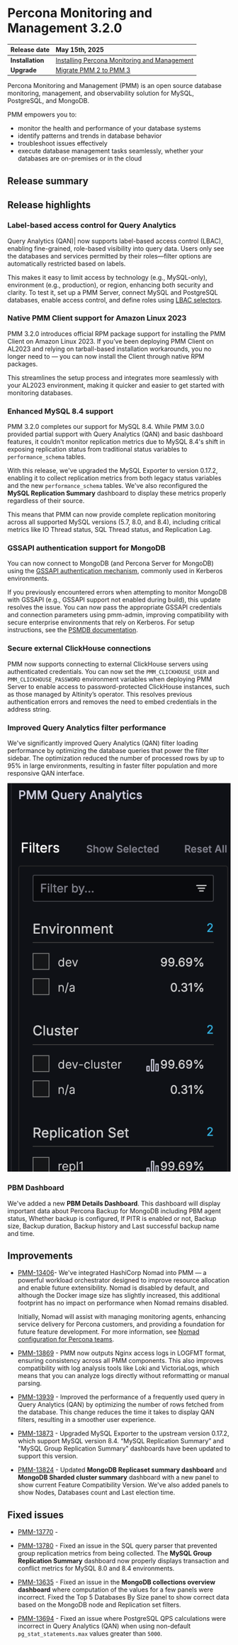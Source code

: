 # Percona Monitoring and Management 3.2.0 

| **Release date** | May 15th, 2025                                                                                  |
| ----------------- | :---------------------------------------------------------------------------------------------- |
| **Installation** | [Installing Percona Monitoring and Management](../quickstart/quickstart.md) |
| **Upgrade**| [Migrate PMM 2 to PMM 3](../pmm-upgrade/migrating_from_pmm_2.md)

Percona Monitoring and Management (PMM) is an open source database monitoring, management, and observability solution for MySQL, PostgreSQL, and MongoDB.

PMM empowers you to: 

- monitor the health and performance of your database systems
- identify patterns and trends in database behavior
- troubleshoot issues effectively
- execute database management tasks seamlessly, whether your databases are on-premises or in the cloud

## Release summary

## Release highlights

### Label-based access control for Query Analytics
Query Analytics (QAN)| now supports label-based access control (LBAC), enabling fine-grained, role-based visibility into query data. Users only see the databases and services permitted by their roles—filter options are automatically restricted based on labels.

This makes it easy to limit access by technology (e.g., MySQL-only), environment (e.g., production), or region, enhancing both security and clarity.
To test it, set up a PMM Server, connect MySQL and PostgreSQL databases, enable access control, and define roles using [LBAC selectors](../admin/roles/access-control/intro.md).

### Native PMM Client support for Amazon Linux 2023
PMM 3.2.0 introduces official RPM package support for installing the PMM Client on Amazon Linux 2023. If you’ve been deploying PMM Client on AL2023 and relying on tarball-based installation workarounds, you no longer need to — you can now install the Client through native RPM packages.

This streamlines the setup process and integrates more seamlessly with your AL2023 environment, making it quicker and easier to get started with monitoring databases.

### Enhanced MySQL 8.4 support

PMM 3.2.0 completes our support for MySQL 8.4. While PMM 3.0.0 provided partial support with Query Analytics (QAN) and basic dashboard features, it couldn't monitor replication metrics due to MySQL 8.4's shift in exposing replication status from traditional status variables to `performance_schema` tables.

With this release, we've upgraded the MySQL Exporter to version 0.17.2, enabling it to collect replication metrics from both legacy status variables and the new `performance_schema` tables. We've also reconfigured the **MySQL Replication Summary** dashboard to display these metrics properly regardless of their source.

This means that PMM can now provide complete replication monitoring across all supported MySQL versions (5.7, 8.0, and 8.4), including critical metrics like IO Thread status, SQL Thread status, and Replication Lag.

### GSSAPI authentication support for MongoDB
You can now connect to MongoDB (and Percona Server for MongoDB) using the [GSSAPI authentication mechanism](https://www.mongodb.com/docs/manual/tutorial/control-access-to-mongodb-with-kerberos-authentication/), commonly used in Kerberos environments.

If you previously encountered errors when attempting to monitor MongoDB with GSSAPI (e.g., GSSAPI support not enabled during build), this update resolves the issue. You can now pass the appropriate GSSAPI credentials and connection parameters using pmm-admin, improving compatibility with secure enterprise environments that rely on Kerberos. For setup instructions, see the [PSMDB documentation](https://docs.percona.com/percona-server-for-mongodb/8.0/).

###  Secure external ClickHouse connections 
PMM now supports connecting to external ClickHouse servers using authenticated credentials. You can now set the `PMM_CLICKHOUSE_USER` and `PMM_CLICKHOUSE_PASSWORD` environment variables when deploying PMM Server to enable access to password-protected ClickHouse instances, such as those managed by Altinity’s operator. This resolves previous authentication errors and removes the need to embed credentials in the address string.

### Improved Query Analytics filter performance
We've significantly improved Query Analytics (QAN) filter loading performance by optimizing the database queries that power the filter sidebar. The optimization reduced the number of processed rows by up to 95% in large environments, resulting in faster filter population and more responsive QAN interface.

![QAN filters](../images/QAN_filters.png)

### PBM Dashboard
We've added a new **PBM Details Dashboard**. This dashboard will display important data about Percona Backup for MongoDB including PBM agent status, Whether backup is configured, If PITR is enabled or not, Backup size, Backup duration, Backup history and Last successful backup name and time.



## Improvements

- [PMM-13406](https://perconadev.atlassian.net/browse/PMM-13869)- We've integrated HashiCorp Nomad into PMM — a powerful workload orchestrator designed to improve resource allocation and enable future extensibility.
Nomad is disabled by default, and although the Docker image size has slightly increased, this additional footprint has no impact on performance when Nomad remains disabled.

    Initially, Nomad will assist with managing monitoring agents, enhancing service delivery for Percona customers, and providing a foundation for future feature development. For more information, see [Nomad configuration for Percona teams](../reference/nomad.md). 

- [PMM-13869](https://perconadev.atlassian.net/browse/PMM-13869) - PMM now outputs Nginx access logs in LOGFMT format, ensuring consistency across all PMM components. This also improves compatibility with log analysis tools like Loki and VictoriaLogs, which means that you can analyze logs directly without reformatting or manual parsing.

- [PMM-13939](https://perconadev.atlassian.net/browse/PMM-13939) - Improved the performance of a frequently used query in Query Analytics (QAN) by optimizing the number of rows fetched from the database. This change reduces the time it takes to display QAN filters, resulting in a smoother user experience.

- [PMM-13873](https://perconadev.atlassian.net/browse/PMM-13873) - Upgraded MySQL Exporter to the upstream version 0.17.2, which support MySQL version 8.4. “MySQL Replication Summary” and "MySQL Group Replication Summary" dashboards have been updated to support this version.

- [PMM-13824](https://perconadev.atlassian.net/browse/PMM-13824) - Updated **MongoDB Replicaset summary dashboard** and **MongoDB Sharded cluster summary** dashboard with a new panel to show current Feature Compatibility Version. We've also added panels to show Nodes, Databases count and Last election time.


## Fixed issues

- [PMM-13770](https://perconadev.atlassian.net/browse/PMM-13770) - 
- [PMM-13780](https://perconadev.atlassian.net/browse/PMM-13780) - Fixed an issue in the SQL query parser that prevented group replication metrics from being collected. The **MySQL Group Replication Summary** dashboard now properly displays transaction and conflict metrics for MySQL 8.0 and 8.4 environments.

- [PMM-13635](https://perconadev.atlassian.net/browse/PMM-13635) - Fixed an issue in the **MongoDB collections overview dashboard** where computation of the values for a few panels were incorrect. Fixed the Top 5 Databases By Size panel to show correct data based on the MongoDB node and Replication set filters.

- [PMM-13694](https://perconadev.atlassian.net/browse/PMM-13694) - Fixed an issue where PostgreSQL QPS calculations were incorrect in Query Analytics (QAN) when using non-default `pg_stat_statements.max` values greater than `5000`.